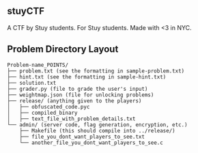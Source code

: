 stuyCTF
-------

A CTF by Stuy students. For Stuy students. Made with <3 in NYC.

## Problem Directory Layout

```
Problem-name_POINTS/
├── problem.txt (see the formatting in sample-problem.txt)
├── hint.txt (see the formatting in sample-hint.txt)
├── solution.txt
├── grader.py (file to grade the user's input)
├── weightmap.json (file for unlocking problems)
├── release/ (anything given to the players)
│   ├── obfuscated_code.pyc
│   ├── compiled_binary
│   ├── text_file_with_problem_details.txt
└── admin/ (server code, flag generation, encryption, etc.)
    ├── Makefile (this should compile into ../release/)
    ├── file_you_dont_want_players_to_see.txt
    └── another_file_you_dont_want_players_to_see.c
```
